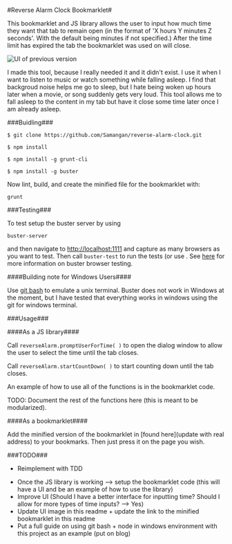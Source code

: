 #Reverse Alarm Clock Bookmarklet#

This bookmarklet and JS library allows the user to input how much time they want that tab to remain open (in the format of 'X hours Y minutes Z seconds'. With the default being minutes if not specified.) After the time limit has expired the tab the bookmarklet was used on will close.

![UI of previous version](http://i.imgur.com/feNZg.png)

I made this tool, because I really needed it and it didn't exist. I use it when I want to listen to music or watch something while falling asleep. I find that backgroud noise helps me go to sleep, but I hate being woken up hours later when a movie, or song suddenly gets very loud. This tool allows me to fall asleep to the content in my tab but have it close some time later once I am already asleep.

###Buidling###

`$ git clone https://github.com/Samangan/reverse-alarm-clock.git`

`$ npm install`

`$ npm install -g grunt-cli`

`$ npm install -g buster`

Now lint, build, and create the minified file for the bookmarklet with:

`grunt`

###Testing###

To test setup the buster server by using 

`buster-server`

and then navigate to [http://localhost:1111](http://localhost:1111) and capture as many browsers as you want to test. Then call `buster-test` to run the tests (or use . See [here](http://docs.busterjs.org/en/latest/browser-testing/) for more information on buster browser testing.

####Building note for Windows Users####

Use [git bash](http://git-scm.com/downloads) to emulate a unix terminal. Buster does not work in Windows at the moment, but I have tested that everything works in windows using the git for windows terminal.


###Usage###

####As a JS library####


Call `reverseAlarm.promptUserForTime( )` to open the dialog window to allow the user to select the time until the tab closes. 

Call `reverseAlarm.startCountDown( )` to start counting down until the tab closes.

An example of how to use all of the functions is in the bookmarklet code.

TODO: Document the rest of the functions here (this is meant to be modularized).

####As a bookmarklet####

Add the minified version of the bookmarklet in [found here](update with real address) to your bookmarks. Then just press it on the page you wish. 


###TODO###
 - Reimplement with TDD
 * Once the JS library is working --> setup the bookmarklet code (this will have a UI and be an example of how to use the library)
 * Improve UI (Should I have a better interface for inputting time? Should I allow for more types of time inputs? --> Yes)
 * Update UI image in this readme + update the link to the minified bookmarklet in this readme
 * Put a full guide on using git bash + node in windows environment with this project as an example (put on blog)
